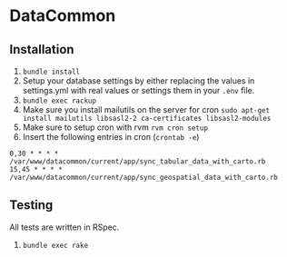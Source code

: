 # DataCommon

## Installation
1. `bundle install`
2. Setup your database settings by either replacing the values in settings.yml with real values or settings them in your `.env` file.
3. `bundle exec rackup`
4. Make sure you install mailutils on the server for cron `sudo apt-get install mailutils libsasl2-2 ca-certificates libsasl2-modules`
5. Make sure to setup cron with rvm `rvm cron setup`
6. Insert the following entries in cron (`crontab -e`)
```
0,30 * * * * /var/www/datacommon/current/app/sync_tabular_data_with_carto.rb
15,45 * * * * /var/www/datacommon/current/app/sync_geospatial_data_with_carto.rb
```

## Testing
All tests are written in RSpec.
1. `bundle exec rake`

